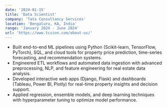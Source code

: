 ```yaml
---
date: '2024-01-15'
title: 'Data Scientist'
company: 'Tata Consultancy Services'
location: 'Bengaluru, KA, India'
range: 'January 2024 - June 2024'
url: 'https://www.tcsion.com/about-us/'
---
```




- Built end-to-end ML pipelines using Python (Scikit-learn, TensorFlow, PyTorch), SQL, and cloud tools for property price prediction, time-series forecasting, and recommendation systems.
- Engineered ETL workflows and automated data ingestion with advanced preprocessing, NLP, and feature engineering for real estate data analysis.
- Developed interactive web apps (Django, Flask) and dashboards (Tableau, Power BI, Plotly) for real-time property insights and decision support.
- Applied regression, ensemble models, and deep learning techniques with hyperparameter tuning to optimize model performance.





